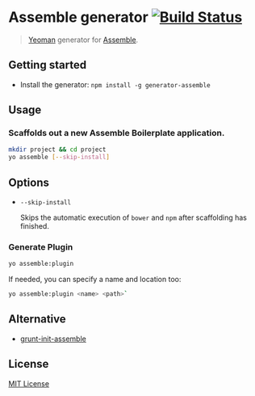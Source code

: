 # Assemble generator [![Build Status](https://travis-ci.org/assemble/generator-assemble.png)](https://travis-ci.org/assemble/generator-assemble)

> [Yeoman][yeoman] generator for [Assemble][assemble].

## Getting started
- Install the generator:
    `npm install -g generator-assemble`


## Usage

### Scaffolds out a new Assemble Boilerplate application.

```bash
mkdir project && cd project
yo assemble [--skip-install]
```

## Options

* `--skip-install`

  Skips the automatic execution of `bower` and `npm` after scaffolding has finished.

### Generate Plugin

```bash
yo assemble:plugin
```

If needed, you can specify a name and location too:

```bash
yo assemble:plugin <name> <path>`
```

## Alternative

 * [grunt-init-assemble](https://github.com/assemble/grunt-init-assemble)


## License
[MIT License](http://en.wikipedia.org/wiki/MIT_License)

[yeoman]: http://yeoman.io/
[assemble]: http://assemble.io
